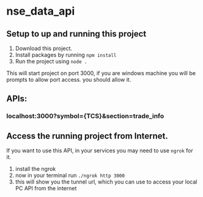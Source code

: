# nse_data_api

## Setup to up and running this project
 1. Download this project.
 2. Install packages by running `npm install`
 3. Run the project using `node .`

This will start project on port 3000, if you are windows machine you will be prompts to allow port access. you should allow it.

## APIs:
### localhost:3000?symbol={TCS}&section=trade_info


## Access the running project from Internet.
 If you want to use this API, in your services you may need to use `ngrok` for it.
 1. install the ngrok
 2. now in your terminal run `./ngrok http 3000`
 3. this will show you the tunnel url, which you can use to access your local PC API from the internet
